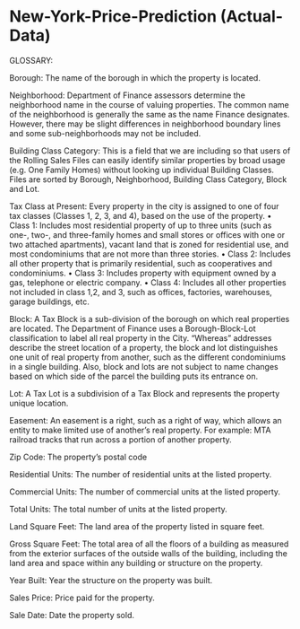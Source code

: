 # New-York-Price-Prediction (Actual-Data)

GLOSSARY:

Borough:
The name of the borough in which the property is located.

Neighborhood:
Department of Finance assessors determine the neighborhood name in the course of valuing properties. 
The common name of the neighborhood is generally the same as the name Finance designates.
However, there may be slight differences in neighborhood boundary lines and some sub-neighborhoods may not be included.

Building Class Category:
This is a field that we are including so that users of the Rolling Sales Files can easily identify similar properties by broad usage
(e.g. One Family Homes) without looking up individual Building Classes. Files are sorted by Borough, Neighborhood, 
Building Class Category, Block and Lot.

Tax Class at Present:
Every property in the city is assigned to one of four tax classes (Classes 1, 2, 3, and 4), based on the use of the property.
• Class 1: Includes most residential property of up to three units 
 (such as one-, two-, and three-family homes and small stores or offices with one or two attached apartments),
  vacant land that is zoned for residential use, and most condominiums that are not more than three stories.
• Class 2: Includes all other property that is primarily residential, such as cooperatives and condominiums.
• Class 3: Includes property with equipment owned by a gas, telephone or electric company.
• Class 4: Includes all other properties not included in class 1,2, and 3, such as offices, factories, warehouses, garage buildings, etc.

Block:
A Tax Block is a sub-division of the borough on which real properties are located.
The Department of Finance uses a Borough-Block-Lot classification to label all real property in the City. 
“Whereas” addresses describe the street location of a property, the block and lot distinguishes one unit of real property from another,
such as the different condominiums in a single building. 
Also, block and lots are not subject to name changes based on which side of the parcel the building puts its entrance on.

Lot:
A Tax Lot is a subdivision of a Tax Block and represents the property unique location.

Easement:
An easement is a right, such as a right of way, which allows an entity to make limited use of another’s real property. 
For example: MTA railroad tracks that run across a portion of another property.

Zip Code: The property’s postal code

Residential Units:
The number of residential units at the listed property.

Commercial Units:
The number of commercial units at the listed property.

Total Units:
The total number of units at the listed property.

Land Square Feet:
The land area of the property listed in square feet.

Gross Square Feet:
The total area of all the floors of a building as measured from the exterior surfaces of the outside walls of the building, 
including the land area and space within any building or structure on the property.

Year Built:
Year the structure on the property was built.

Sales Price:
Price paid for the property.

Sale Date:
Date the property sold.



